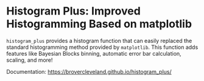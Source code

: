 # Histogram Plus: Improved Histogramming Based on matplotlib

`histogram_plus` provides a histogram function that can easily replaced the standard histogramming method provided by `matplotlib`.  This function adds features like Bayesian Blocks binning, automatic error bar calculation, scaling, and more!

Documentation: https://brovercleveland.github.io/histogram_plus/
